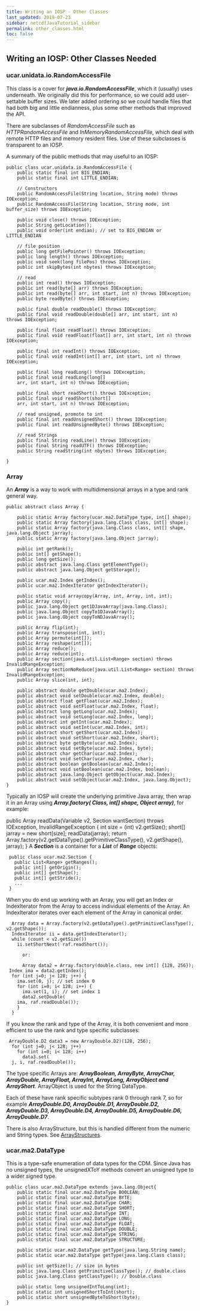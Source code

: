 ```yaml
---
title: Writing an IOSP - Other Classes
last_updated: 2019-07-23
sidebar: netcdfJavaTutorial_sidebar
permalink: other_classes.html
toc: false
---
```


## Writing an IOSP: Other Classes Needed

### ucar.unidata.io.RandomAccessFile

This class is a cover for <b>_java.io.RandomAccessFile_</b>, which it (usually) uses underneath. We originally did this for performance, so we could add user-settable buffer sizes. We later added ordering so we could handle files that had both big and little endianness, plus some other methods that improved the API.

There are subclasses of _RandomAccessFile_ such as _HTTPRandomAccessFile_ and _InMemoryRandomAccessFile_, which deal with remote HTTP files and memory resident files. Use of these subclasses is transparent to an IOSP.

A summary of the public methods that may useful to an IOSP:

~~~
public class ucar.unidata.io.RandomAccessFile {
    public static final int BIG_ENDIAN;
    public static final int LITTLE_ENDIAN;

    // Constructors
    public RandomAccessFile(String location, String mode) throws IOException;
    public RandomAccessFile(String location, String mode, int buffer_size) throws IOException;

    public void close() throws IOException;
    public String getLocation();
    public void order(int endian); // set to BIG_ENDIAN or LITTLE_ENDIAN

    // file position
    public long getFilePointer() throws IOException;
    public long length() throws IOException;
    public void seek(long filePos) throws IOException;
    public int skipBytes(int nbytes) throws IOException;

    // read
    public int read() throws IOException;
    public int read(byte[] arr) throws IOException;
    public int read(byte[] arr, int start, int n) throws IOException;
    public byte readByte() throws IOException;

    public final double readDouble() throws IOException;
    public final void readDouble(double[] arr, int start, int n) throws IOException;

    public final float readFloat() throws IOException;
    public final void readFloat(float[] arr, int start, int n) throws IOException;

    public final int readInt() throws IOException;
    public final void readInt(int[] arr, int start, int n) throws IOException;

    public final long readLong() throws IOException;
    public final void readLong(long[]
    arr, int start, int n) throws IOException;

    public final short readShort() throws IOException;
    public final void readShort(short[]
    arr, int start, int n) throws IOException;

    // read unsigned, promote to int
    public final int readUnsignedShort() throws IOException;
    public final int readUnsignedByte() throws IOException;

    // read Strings
    public final String readLine() throws IOException;
    public final String readUTF() throws IOException;
    public String readString(int nbytes) throws IOException;

}
~~~

### Array
An <b>_Array_</b> is a way to work with multidimensional arrays in a type and rank general way.

~~~
public abstract class Array {

    public static Array factory(ucar.ma2.DataType type, int[] shape);
    public static Array factory(java.lang.Class class, int[] shape);
    public static Array factory(java.lang.Class class, int[] shape, java.lang.Object jarray);
    public static Array factory(java.lang.Object jarray);

    public int getRank();
    public int[] getShape();
    public long getSize();
    public abstract java.lang.Class getElementType();
    public abstract java.lang.Object getStorage();

    public ucar.ma2.Index getIndex();
    public ucar.ma2.IndexIterator getIndexIterator();

    public static void arraycopy(Array, int, Array, int, int);
    public Array copy();
    public java.lang.Object get1DJavaArray(java.lang.Class);
    public java.lang.Object copyTo1DJavaArray();
    public java.lang.Object copyToNDJavaArray();

    public Array flip(int);
    public Array transpose(int, int);
    public Array permute(int[]);
    public Array reshape(int[]);
    public Array reduce();
    public Array reduce(int);
    public Array section(java.util.List<Range> section) throws InvalidRangeException;
    public Array sectionNoReduce(java.util.List<Range> section) throws InvalidRangeException;
    public Array slice(int, int);

    public abstract double getDouble(ucar.ma2.Index);
    public abstract void setDouble(ucar.ma2.Index, double);
    public abstract float getFloat(ucar.ma2.Index);
    public abstract void setFloat(ucar.ma2.Index, float);
    public abstract long getLong(ucar.ma2.Index);
    public abstract void setLong(ucar.ma2.Index, long);
    public abstract int getInt(ucar.ma2.Index);
    public abstract void setInt(ucar.ma2.Index, int);
    public abstract short getShort(ucar.ma2.Index);
    public abstract void setShort(ucar.ma2.Index, short);
    public abstract byte getByte(ucar.ma2.Index);
    public abstract void setByte(ucar.ma2.Index, byte);
    public abstract char getChar(ucar.ma2.Index);
    public abstract void setChar(ucar.ma2.Index, char);
    public abstract boolean getBoolean(ucar.ma2.Index);
    public abstract void setBoolean(ucar.ma2.Index, boolean);
    public abstract java.lang.Object getObject(ucar.ma2.Index);
    public abstract void setObject(ucar.ma2.Index, java.lang.Object);
}
~~~
Typically an IOSP will create the underlying primitive Java array, then wrap it in an Array using <b>_Array.factory( Class, int[] shape, Object array)_</b>, for example:

 public Array readData(Variable v2, Section wantSection) throws IOException, InvalidRangeException {
   int size = (int) v2.getSize();
   short[] jarray = new short[size];
   readData(jarray);
   return Array.factory(v2.getDataType().getPrimitiveClassType(), v2.getShape(), jarray);
 }
A <b>_Section_</b> is a container for a _<b>List_</b> of <b>_Range_</b> objects:

~~~
 public class ucar.ma2.Section {
   public List<Range> getRanges();
   public int[] getOrigin();
   public int[] getShape();
   public int[] getStride();
   ...
 }
~~~

When you do end up working with an Array, you will get an Index or IndexIterator from the Array to access individual elements of the Array. An IndexIterator iterates over each element of the Array in canonical order.

~~~
  Array data = Array.factory(v2.getDataType().getPrimitiveClassType(), v2.getShape());
  IndexIterator ii = data.getIndexIterator();
  while (count < v2.getSize())
    ii.setShortNext( raf.readShort());

      or:

      Array data2 = Array.factory(double.class, new int[] {128, 256});
 Index ima = data2.getIndex();
  for (int j=0; j< 128; j++) {
    ima.set(0, j); // set index 0
    for (int i=0; i< 128; i++) {
      ima.set(1, i); // set index 1
      data2.setDouble(
    ima, raf.readDouble()); 
    }
  }
~~~

If you know the rank and type of the Array, it is both convenient and more efficient to use the rank and type specific subclasses:

~~~
 ArrayDouble.D2 data3 = new ArrayDouble.D2)(128, 256);
  for (int j=0; j< 128; j++) 
    for (int i=0; i< 128; i++) 
      data3.set(
  j, i, raf.readDouble());
~~~

The type specific Arrays are: <b>_ArrayBoolean, ArrayByte, ArrayChar, ArrayDouble, ArrayFloat, ArrayInt, ArrayLong, ArrayObject and ArrayShort_</b>. ArrayObject is used for the String DataType.

Each of these have rank specific subtypes rank 0 through rank 7, so for example <b>_ArrayDouble.D0, ArrayDouble.D1, ArrayDouble.D2, ArrayDouble.D3, ArrayDouble.D4, ArrayDouble.D5, ArrayDouble.D6, ArrayDouble.D7_</b>.

There is also ArrayStructure, but this is handled different from the numeric and String types. See [ArrayStructures](arraystructures_ref.html).

### ucar.ma2.DataType

This is a type-safe enumeration of data types for the CDM. Since Java has no unsigned types, the unsignedXToY methods convert an unsigned type to a wider signed type.

~~~
public class ucar.ma2.DataType extends java.lang.Object{
    public static final ucar.ma2.DataType BOOLEAN;
    public static final ucar.ma2.DataType BYTE;
    public static final ucar.ma2.DataType CHAR;
    public static final ucar.ma2.DataType SHORT;
    public static final ucar.ma2.DataType INT;
    public static final ucar.ma2.DataType LONG;
    public static final ucar.ma2.DataType FLOAT;
    public static final ucar.ma2.DataType DOUBLE;
    public static final ucar.ma2.DataType STRING;
    public static final ucar.ma2.DataType STRUCTURE;

    public static ucar.ma2.DataType getType(java.lang.String name);
    public static ucar.ma2.DataType getType(java.lang.Class class);

    public int getSize(); // size in bytes
    public java.lang.Class getPrimitiveClassType(); // double.class
    public java.lang.Class getClassType(); // Double.class

    public static long unsignedIntToLong(int);
    public static int unsignedShortToInt(short);
    public static short unsignedByteToShort(byte);
}
~~~